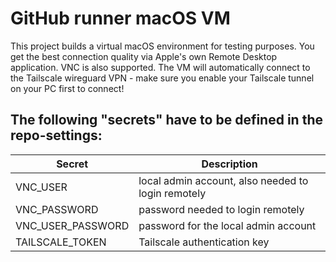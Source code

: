 # GitHub runner macOS VM

This project builds a virtual macOS environment for testing purposes.
You get the best connection quality via Apple's own Remote Desktop application.
VNC is also supported.
The VM will automatically connect to the Tailscale wireguard VPN - make sure you enable your Tailscale tunnel on your PC first to connect!

## The following "secrets" have to be defined in the repo-settings:

| Secret              | Description                                                                   |
|---------------------|-------------------------------------------------------------------------------|
| VNC_USER            | local admin account, also needed to login remotely                            |
| VNC_PASSWORD        | password needed to login remotely                                             |
| VNC_USER_PASSWORD   | password for the local admin account                                          |
| TAILSCALE_TOKEN     | Tailscale authentication key                                                  |
